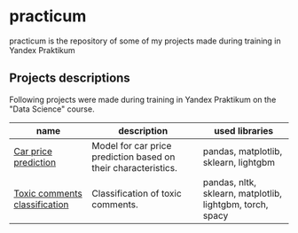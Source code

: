 # practicum

practicum is the repository of some of my projects made during training in Yandex Praktikum

## Projects descriptions

Following projects were made during training in Yandex Praktikum on the  "Data Science" course.

| name                                                                                                           | description                                                     | used libraries                                            |
|----------------------------------------------------------------------------------------------------------------|-----------------------------------------------------------------|-----------------------------------------------------------|
| [Car price prediction](https://github.com/Rivy2434/praktikum/tree/main/car_price_prediction)                   | Model for car price prediction based on their characteristics.  | pandas, matplotlib, sklearn, lightgbm                     |
| [Toxic comments classification](https://github.com/Rivy2434/praktikum/tree/main/toxic_comments_classification) | Classification of toxic comments.                               | pandas, nltk, sklearn, matplotlib, lightgbm, torch, spacy |


